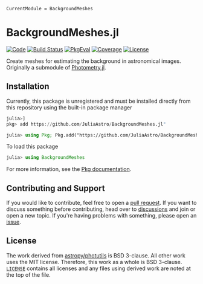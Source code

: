 ```@meta
CurrentModule = BackgroundMeshes
```

# BackgroundMeshes.jl

[![Code](https://img.shields.io/badge/Code-GitHub-black.svg)](https://github.com/JuliaAstro/BackgroundMeshes.jl)
[![Build Status](https://github.com/JuliaAstro/BackgroundMeshes.jl/actions/workflows/CI.yml/badge.svg?branch=main)](https://github.com/JuliaAstro/BackgroundMeshes.jl/actions/workflows/CI.yml?query=branch%3Amain)
[![PkgEval](https://juliaci.github.io/NanosoldierReports/pkgeval_badges/B/BackgroundMeshes.svg)](https://juliaci.github.io/NanosoldierReports/pkgeval_badges/report.html)
[![Coverage](https://codecov.io/gh/JuliaAstro/BackgroundMeshes.jl/branch/main/graph/badge.svg)](https://codecov.io/gh/JuliaAstro/BackgroundMeshes.jl)
[![License](https://img.shields.io/github/license/JuliaAstro/BackgroundMeshes.jl?color=yellow)](https://github.com/JuliaAstro/BackgroundMeshes.jl/blob/main/LICENSE)

Create meshes for estimating the background in astronomical images. Originally a submodule of [Photometry.jl](https://github.com/JuliaAstro/Photometry.jl).

## Installation

Currently, this package is unregistered and must be installed directly from this repository using the built-in package manager

```julia
julia>]
pkg> add https://github.com/JuliaAstro/BackgroundMeshes.jl"
```

```julia
julia> using Pkg; Pkg.add("https://github.com/JuliaAstro/BackgroundMeshes.jl")
```

To load this package

```julia
julia> using BackgroundMeshes
```

For more information, see the [Pkg documentation](https://docs.julialang.org/en/v1/stdlib/Pkg/).

## Contributing and Support

If you would like to contribute, feel free to open a [pull request](https://github.com/JuliaAstro/BackgroundMeshes.jl/pulls). If you want to discuss something before contributing, head over to [discussions](https://github.com/JuliaAstro/BackgroundMeshes.jl/discussions) and join or open a new topic. If you're having problems with something, please open an [issue](https://github.com/JuliaAstro/BackgroundMeshes.jl/issues).

## License

The work derived from [astropy/photutils](https://github.com/astropy/photutils) is BSD 3-clause. All other work uses the MIT license. Therefore, this work as a whole is BSD 3-clause. [`LICENSE`](LICENSE) contains all licenses and any files using derived work are noted at the top of the file.
